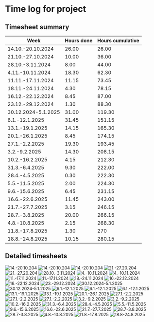# Time log for project

## Timesheet summary

| Week | Hours done | Hours cumulative |
| -------------- | ---------- | ---------------- |
| 14.10.-20.10.2024 | 26.00 | 26.00 |
| 21.10.-27.10.2024 | 10.00 | 36.00 |
| 28.10.-3.11.2024  | 8.00 | 44.00 |
| 4.11.-10.11.2024 | 18.30 | 62.30 |
| 11.11.-17.11.2024 | 11.15 | 73.45 |
| 18.11.-24.11.2024 | 4.30 | 78.15 |
| 16.12.-22.12.2024 | 8.45 | 87.00 |
| 23.12.-29.12.2024 | 1.30 | 88.30 |
| 30.12.2024-5.1.2025 | 31.00 | 119.30 |
| 6.1.-12.1.2025 | 31.45 | 151.15 |
| 13.1.-19.1.2025 | 14.15 | 165.30 |
| 20.1.-26.1.2025 | 8.45 | 174.15 |
| 27.1.-2.2.2025 | 19.30 | 193.45 |
| 3.2.-9.2.2025 | 14.30 | 208.15 |
| 10.2.-16.2.2025 | 4.15 | 212.30 |
| 31.3.-6.4.2025 | 9.30 | 222.00 |
| 28.4.-4.5.2025 | 0.30 | 222.30 |
| 5.5.-11.5.2025 | 2.00 | 224.30 |
| 9.6.-15.6.2025| 6.45 | 231.15 |
| 16.6.-22.6.2025 | 11.45 | 243.00 |
| 21.7.-27.7.2025 | 3.15 | 246.15 |
| 28.7.-3.8.2025 | 20.00 | 266.15 |
| 4.8.-10.8.2025 | 2.15 | 268.30 |
| 11.8.-17.8.2025 | 1.30 | 270 |
| 18.8.-24.8.2025 | 10.15 | 280.15 |

## Detailed timesheets

![14.-20.10.204](/Documentation/Timelogs/pictures/Toggl_Track_detailed_report_2024-10-14_2024-10-20-1.png)
![14.-20.10.204](/Documentation/Timelogs/pictures/Toggl_Track_detailed_report_2024-10-14_2024-10-20-2.png)
![14.-20.10.204](/Documentation/Timelogs/pictures/Toggl_Track_detailed_report_2024-10-14_2024-10-20-3.png)
![21.-27.20.204](/Documentation/Timelogs/pictures/Toggl_Track_detailed_report_2024-10-21_2024-10-27-1.png)
![21.-27.20.204](/Documentation/Timelogs/pictures/Toggl_Track_detailed_report_2024-10-21_2024-10-27-2.png)
![28.10.-3.11.2024](/Documentation/Timelogs/pictures/Näyttökuva%202024-11-05%20140218.png)
![4.-10.11.2024](/Documentation/Timelogs/pictures/Näyttökuva%202024-11-12%20093524.png)
![4.-10.11.2024](/Documentation/Timelogs/pictures/Näyttökuva%202024-11-12%20093604.png)
![11.-17.11.2024](/Documentation/Timelogs/pictures/Näyttökuva%202024-11-17%20185922.png)
![11.-17.11.2024](/Documentation/Timelogs/pictures/Näyttökuva%202024-11-17%20185950.png)
![18.-24.11.2024](/Documentation/Timelogs/pictures/Näyttökuva%202024-12-21%20144958.png)
![16.-22.12.2024](/Documentation/Timelogs/pictures/Toggl_Track_detailed_report_2024-10-21_2024-10-27-1.png)
![16.-22.12.2024](/Documentation/Timelogs/pictures/Toggl_Track_detailed_report_2024-10-21_2024-10-27-2.png)
![23.-29.12.2024](/Documentation/Timelogs/pictures/Näyttökuva%202024-12-31%20095834.png)
![30.12.2024-5.1.2025](/Documentation/Timelogs/pictures/Näyttökuva%202025-01-06%20112514.png)
![30.12.2024-5.1.2025](/Documentation/Timelogs/pictures/Näyttökuva%202025-01-06%20112542.png)
![6.1.-12.1.2025](/Documentation/Timelogs/pictures/Näyttökuva%202025-01-18%20165740.png)
![6.1.-12.1.2025](/Documentation/Timelogs/pictures/Näyttökuva%202025-01-18%20165814.png)
![6.1.-12.1.2025](/Documentation/Timelogs/pictures/Näyttökuva%202025-01-18%20165839.png)
![13.1.-19.1.2025](/Documentation/Timelogs/pictures/Näyttökuva%202025-01-20%20192352.png)
![13.1.-19.1.2025](/Documentation/Timelogs/pictures/Näyttökuva%202025-01-20%20192419.png)
![20.1.-26.1.2025](/Documentation/Timelogs/pictures/Näyttökuva%202025-01-27%20192321.png)
![27.1.-2.2.2025](/Documentation/Timelogs/pictures/Näyttökuva%202025-02-03%20175031.png)
![27.1.-2.2.2025](/Documentation/Timelogs/pictures/Näyttökuva%202025-02-03%20175058.png)
![27.1.-2.2.2025](/Documentation/Timelogs/pictures/Näyttökuva%202025-02-03%20175124.png)
![3.2.-9.2.2025](/Documentation/Timelogs/pictures/Näyttökuva%202025-04-05%20144932.png)
![3.2.-9.2.2025](/Documentation/Timelogs/pictures/Näyttökuva%202025-04-05%20145005.png)
![10.2.-16.2.2025](/Documentation/Timelogs/pictures/Näyttökuva%202025-04-05%20145044.png)
![31.3.-6.4.2025](/Documentation/Timelogs/pictures/Näyttökuva%202025-05-02%20092434.png)
![28.4.-4.5.2025](/Documentation/Timelogs/pictures/Näyttökuva%202025-06-13%20095528.png)
![5.5.-11.5.2025](/Documentation/Timelogs/pictures/Näyttökuva%202025-06-13%20095612.png)
![9.6.-15.6.2025](/Documentation/Timelogs/pictures/Näyttökuva%202025-07-25%20131239.png)
![16.6.-22.6.2025](/Documentation/Timelogs/pictures/Näyttökuva%202025-07-25%20131157.png)
![21.7.-27.7.2025](/Documentation/Timelogs/pictures/Näyttökuva%202025-07-28%20092040.png)
![28.7-3.8.2025](/Documentation/Timelogs/pictures/Näyttökuva%202025-08-01%20162044.png)
![28.7-3.8.2025](/Documentation/Timelogs/pictures/Näyttökuva%202025-08-01%20162116.png)
![4.8.-10.8.2025](/Documentation/Timelogs/pictures/Näyttökuva%202025-08-24%20185908.png)
![11.8.-17.8.2025](/Documentation/Timelogs/pictures/Näyttökuva%202025-08-24%20185817.png)
![18.8-24.8.2025](/Documentation/Timelogs/pictures/Näyttökuva%202025-08-24%20185718.png)
